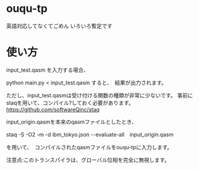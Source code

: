 # ouqu-tp

英語対応してなくてごめん
いろいろ暫定です

# 使い方

input_test.qasm を入力する場合、

python main.py < input_test.qasm
すると、　結果が出力されます。

ただし、input_test.qasmは受け付ける関数の種類が非常に少ないです。
事前にstaqを用いて、コンパイル?しておく必要があります。
https://github.com/softwareQinc/staq

input_origin.qasmを本来のqasmファイルとしたとき、

staq -S -O2 -m -d ibm_tokyo.json --evaluate-all　input_origin.qasm

を用いて、　コンパイルされたqasmファイルをouqu-tpに入力します。


注意点:このトランスパイラは、グローバル位相を完全に無視します。
